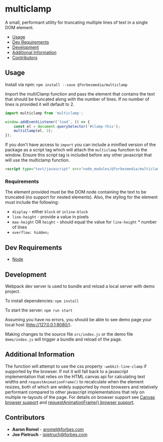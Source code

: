 # multiclamp

A small, performant utility for truncating multiple lines of text in a single DOM element.

* [Usage](#usage)
* [Dev Requirements](#dev-requirements)
* [Development](#development)
* [Additional Information](#additional-information)
* [Contributors](#contributors)

## Usage
Install via npm:
`npm install --save @forbesmedia/multiclamp`

Import the multiClamp function and pass the element that contains the text that should be truncated along with the number of lines. If no number of lines is provided it will default to 2.
```js
import multiclamp from 'multiclamp';

window.addEventListener('load', () => {
    const el = document.querySelector('#clamp-this');
    multiClamp(el, 3);
});
```

If you don't have access to `import` you can include a minified version of the package as a script tag which will attach the `multiclamp` function to the window. Ensure this script tag is included before any other javascript that will use the multiclamp function.

```html
<script type="text/javascript" src="node_modules/@forbesmedia/multiclamp/dist/multiclamp.min.js"></script>
```

### Requirements
The element provided must be the DOM node containing the text to be truncated (no support for nested elements). Also, the styling for the element must include the following:
- `display` - either `block` or `inline-block`
- `line-height` - provide a value in pixels
- `max-height` OR `height` - should equal the value for `line-height` * number of lines
- `overflow: hidden;`

## Dev Requirements
- [Node](https://nodejs.org/en/)

## Development
Webpack dev server is used to bundle and reload a local server with demo project.

To install dependencies:
`npm install`

To start the server:
`npm run start`

Assuming you have no errors, you should be able to see demo page your local host (http://127.0.0.1:8080/).

Making changes to the source file `src/index.js` or the demo file `demo/index.js` will trigger a bundle and reload of the page.

## Additional Information
The function will attempt to use the css property `-webkit-line-clamp` if supported by the browser. If not it will fall back to a javascript implementation that relies on the HTML canvas api for calculating text widths and `requestAnimationFrame()` to recalculate when the element resizes, both of which are widely supported by most browsers and relatively performant compared to other javascript implementations that rely on multiple re-layouts of the page. For details on browser support see [Canvas browser support](https://caniuse.com/#feat=canvas) and [requestAnimationFrame() browser support](https://caniuse.com/#feat=canvas).

## Contributors
* **Aaron Romel** - aromel@forbes.com
* **Joe Pietruch** - jpietruch@forbes.com

